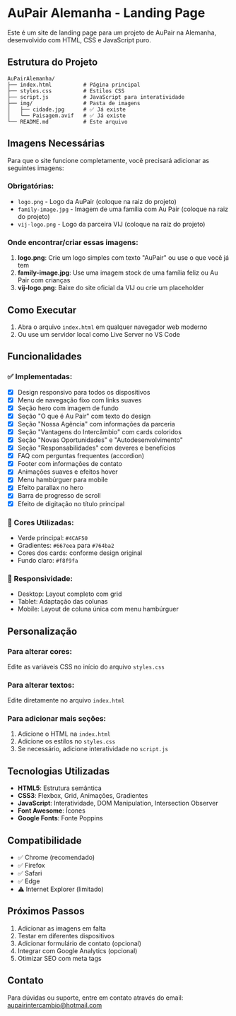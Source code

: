 # AuPair Alemanha - Landing Page

Este é um site de landing page para um projeto de AuPair na Alemanha, desenvolvido com HTML, CSS e JavaScript puro.

## Estrutura do Projeto

```
AuPairAlemanha/
├── index.html          # Página principal
├── styles.css          # Estilos CSS
├── script.js           # JavaScript para interatividade
├── img/                # Pasta de imagens
│   ├── cidade.jpg      # ✅ Já existe
│   └── Paisagem.avif   # ✅ Já existe
└── README.md           # Este arquivo
```

## Imagens Necessárias

Para que o site funcione completamente, você precisará adicionar as seguintes imagens:

### Obrigatórias:
- `logo.png` - Logo da AuPair (coloque na raiz do projeto)
- `family-image.jpg` - Imagem de uma família com Au Pair (coloque na raiz do projeto)
- `vij-logo.png` - Logo da parceira VIJ (coloque na raiz do projeto)

### Onde encontrar/criar essas imagens:
1. **logo.png**: Crie um logo simples com texto "AuPair" ou use o que você já tem
2. **family-image.jpg**: Use uma imagem stock de uma família feliz ou Au Pair com crianças
3. **vij-logo.png**: Baixe do site oficial da VIJ ou crie um placeholder

## Como Executar

1. Abra o arquivo `index.html` em qualquer navegador web moderno
2. Ou use um servidor local como Live Server no VS Code

## Funcionalidades

### ✅ Implementadas:
- [x] Design responsivo para todos os dispositivos
- [x] Menu de navegação fixo com links suaves
- [x] Seção hero com imagem de fundo
- [x] Seção "O que é Au Pair" com texto do design
- [x] Seção "Nossa Agência" com informações da parceria
- [x] Seção "Vantagens do Intercâmbio" com cards coloridos
- [x] Seção "Novas Oportunidades" e "Autodesenvolvimento"
- [x] Seção "Responsabilidades" com deveres e benefícios
- [x] FAQ com perguntas frequentes (accordion)
- [x] Footer com informações de contato
- [x] Animações suaves e efeitos hover
- [x] Menu hambúrguer para mobile
- [x] Efeito parallax no hero
- [x] Barra de progresso de scroll
- [x] Efeito de digitação no título principal

### 🎨 Cores Utilizadas:
- Verde principal: `#4CAF50`
- Gradientes: `#667eea` para `#764ba2`
- Cores dos cards: conforme design original
- Fundo claro: `#f8f9fa`

### 📱 Responsividade:
- Desktop: Layout completo com grid
- Tablet: Adaptação das colunas
- Mobile: Layout de coluna única com menu hambúrguer

## Personalização

### Para alterar cores:
Edite as variáveis CSS no início do arquivo `styles.css`

### Para alterar textos:
Edite diretamente no arquivo `index.html`

### Para adicionar mais seções:
1. Adicione o HTML na `index.html`
2. Adicione os estilos no `styles.css`
3. Se necessário, adicione interatividade no `script.js`

## Tecnologias Utilizadas

- **HTML5**: Estrutura semântica
- **CSS3**: Flexbox, Grid, Animações, Gradientes
- **JavaScript**: Interatividade, DOM Manipulation, Intersection Observer
- **Font Awesome**: Ícones
- **Google Fonts**: Fonte Poppins

## Compatibilidade

- ✅ Chrome (recomendado)
- ✅ Firefox
- ✅ Safari
- ✅ Edge
- ⚠️ Internet Explorer (limitado)

## Próximos Passos

1. Adicionar as imagens em falta
2. Testar em diferentes dispositivos
3. Adicionar formulário de contato (opcional)
4. Integrar com Google Analytics (opcional)
5. Otimizar SEO com meta tags

## Contato

Para dúvidas ou suporte, entre em contato através do email: aupairintercambio@hotmail.com
